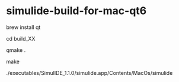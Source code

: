 # simulide-build-for-mac-qt6

brew install qt

cd build_XX

qmake .

make

./executables/SimulIDE_1.1.0/simulide.app/Contents/MacOs/simulide
